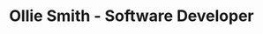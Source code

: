 ---
title: Ollie Smith - Software Developer
hero_title: A Very Professional Software Person
hero_subtitle: >-
    Let's scrum in the standup, gang! If we fail fast, we can have a huddle to align on delivering value to the end user this sprint.
    The software industry is naughty.
experience:
  - name: Velo Payments
    start_date: 2021-10-11
    end_date: null
    description: 
    key_skills:
        - React
        - Design systems
        - 
  - description: Lil Bub is an American celebrity cat known for her unique appearance.
    name: Lil Bub
  - description: 'Grumpy cat is an American celebrity cat known for her grumpy appearance.'
    name: Grumpy cat (Tardar Sauce)
---